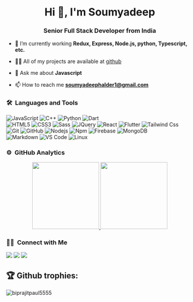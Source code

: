 <h1 align="center">Hi 👋, I'm Soumyadeep</h1>
<h3 align="center">Senior Full Stack Developer from India</h3>
	
<!-- <p align="center">
  <img src="https://komarev.com/ghpvc/?username=soumyadeephalder&color=blueviolet&style=flat">
</p> -->

- 🌱 I’m currently working **Redux, Express, Node.js, python, Typescript, etc.**

- 👨‍💻 All of my projects are available at [github](https://github.com/soumyadeephalder?tab=repositories)

- 💬 Ask me about **Javascript**

- 📫 How to reach me **soumyadeephalder1@gmail.com**


	
### 🛠 &nbsp;Languages and Tools

![JavaScript](https://img.shields.io/badge/-JavaScript-%23F7DF1C?style=for-the-badge&logo=javascript&logoColor=000000&labelColor=%23F7DF1C&color=%23FFCE5A)
![C++](https://img.shields.io/badge/C%2B%2B-00599C?style=for-the-badge&logo=c%2B%2B&logoColor=white)
![Python](http://img.shields.io/badge/-Python-3776AB?style=for-the-badge&logo=python&logoColor=ffffff)
![Dart](https://img.shields.io/badge/Dart-0175C2?style=for-the-badge&logo=dart&logoColor=white)
<br>
![HTML5](https://img.shields.io/badge/-HTML5-%23E44D27?style=for-the-badge&logo=html5&logoColor=ffffff)
![CSS3](https://img.shields.io/badge/-CSS3-%231572B6?style=for-the-badge&logo=css3)
![Sass](https://img.shields.io/badge/-Sass-%23CC6699?style=for-the-badge&logo=sass&logoColor=ffffff)
![JQuery](https://img.shields.io/badge/jQuery-0769AD?style=for-the-badge&logo=jquery&logoColor=white)
![React](https://img.shields.io/badge/-React-61DAFB?style=for-the-badge&logo=react&logoColor=ffffff)
![Flutter](https://img.shields.io/badge/Flutter-02569B?style=for-the-badge&logo=flutter&logoColor=white)
![Tailwind Css](https://img.shields.io/badge/Tailwind_CSS-38B2AC?style=for-the-badge&logo=tailwind-css&logoColor=white)
<br>
![Git](https://img.shields.io/badge/-Git-%23F05032?style=for-the-badge&logo=git&logoColor=%23ffffff)
![GitHub](https://img.shields.io/badge/-GitHub-181717?style=for-the-badge&logo=github)
![Nodejs](https://img.shields.io/badge/-Nodejs-339933?style=for-the-badge&logo=Node.js&logoColor=ffffff)
![Npm](https://img.shields.io/badge/-npm-CB3837?style=for-the-badge&logo=npm)
![Firebase](https://img.shields.io/badge/-Firebase-FFCA28?style=for-the-badge&logo=firebase&logoColor=ffffff)
![MongoDB](https://img.shields.io/badge/MongoDB-4EA94B?style=for-the-badge&logo=mongodb&logoColor=white)
<br>
![Markdown](https://img.shields.io/badge/Markdown-000000?style=for-the-badge&logo=markdown&logoColor=white)
![VS Code](http://img.shields.io/badge/-VS%20Code-007ACC?style=for-the-badge&logo=visual-studio-code&logoColor=ffffff)
![Linux](http://img.shields.io/badge/-Linux-0078D6?style=for-the-badge&logo=linux&logoColor=ffffff)
<br/>

### ⚙️ &nbsp;GitHub Analytics

<p align="center">
<a href="https://github.com/soumyadeephalder">
  <img height="180em" src="https://github-readme-stats-eight-theta.vercel.app/api?username=soumyadeephalder&show_icons=true&theme=algolia&include_all_commits=true&count_private=true"/>
  <img height="180em" src="https://github-readme-stats-eight-theta.vercel.app/api/top-langs/?username=soumyadeephalder&layout=compact&langs_count=8&theme=algolia"/>
</a>
</p>

### 🤝🏻 &nbsp;Connect with Me

<p>
<!-- <a href="https://www.soumyadeephalder.com"><img src="https://img.shields.io/badge/-adityavsingh.com-3423A6?style=for-the-badge&logo=Google-Chrome&logoColor=white"/></a> -->
<a href="https://linkedin.com/in/soumyadeep-halder-22372b153"><img src="https://img.shields.io/badge/soumyadeep-halder-22372b153?style=flat&logo=Linkedin&logoColor=white"/></a>
<a href="mailto:soumyadeephalder1@gmail.com"><img src="https://img.shields.io/badge/-soumyadeephalder1@gmail.com-D14836?style=flat&logo=Gmail&logoColor=white"/></a>
<!-- <a href="https://twitter.com/soumyadeep"><img src="https://img.shields.io/badge/-@soumyadeep-1877F2?style=flat&logo=Twitter&logoColor=white"/></a>
</p> -->
<img src="https://user-images.githubusercontent.com/73097560/115834477-dbab4500-a447-11eb-908a-139a6edaec5c.gif">
<h2 align="left">🏆 Github trophies:</h2>
<p align="left"><img src="https://github-profile-trophy.vercel.app/?username=soumyadeephalder&theme=onedark" alt="biprajitpaul5555" /> </p>
